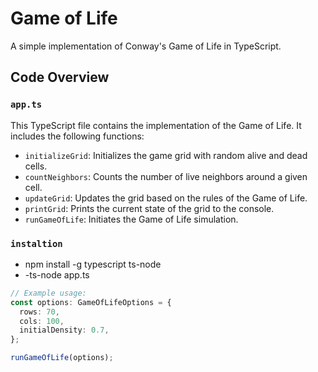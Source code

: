 # Game of Life

A simple implementation of Conway's Game of Life in TypeScript.

## Code Overview

### `app.ts`

This TypeScript file contains the implementation of the Game of Life. It includes the following functions:

- `initializeGrid`: Initializes the game grid with random alive and dead cells.
- `countNeighbors`: Counts the number of live neighbors around a given cell.
- `updateGrid`: Updates the grid based on the rules of the Game of Life.
- `printGrid`: Prints the current state of the grid to the console.
- `runGameOfLife`: Initiates the Game of Life simulation.

### `instaltion`
- npm install -g typescript ts-node
- -ts-node app.ts


```typescript
// Example usage:
const options: GameOfLifeOptions = {
  rows: 70,
  cols: 100,
  initialDensity: 0.7,
};

runGameOfLife(options);
